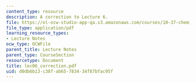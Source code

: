 ```yaml
---
content_type: resource
description: A correction to Lecture 6.
file: https://ol-ocw-studio-app-qa.s3.amazonaws.com/courses/10-37-chemical-and-biological-reaction-engineering-spring-2007/d0db6b13c38fab65783434f87bfac95f_lec06_correction.pdf
file_type: application/pdf
learning_resource_types:
- Lecture Notes
ocw_type: OCWFile
parent_title: Lecture Notes
parent_type: CourseSection
resourcetype: Document
title: lec06_correction.pdf
uid: d0db6b13-c38f-ab65-7834-34f87bfac95f
---
```

